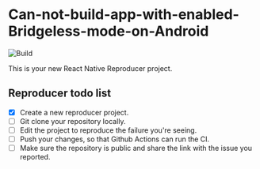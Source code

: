 # Can-not-build-app-with-enabled-Bridgeless-mode-on-Android

![Build](https://github.com/RustamHashymov/Can-not-build-app-with-enabled-Bridgeless-mode-on-Android/workflows/Pre%20Merge%20Checks/badge.svg)

This is your new React Native Reproducer project.

## Reproducer todo list

- [x] Create a new reproducer project.
- [ ] Git clone your repository locally.
- [ ] Edit the project to reproduce the failure you're seeing.
- [ ] Push your changes, so that Github Actions can run the CI.
- [ ] Make sure the repository is public and share the link with the issue you reported.
